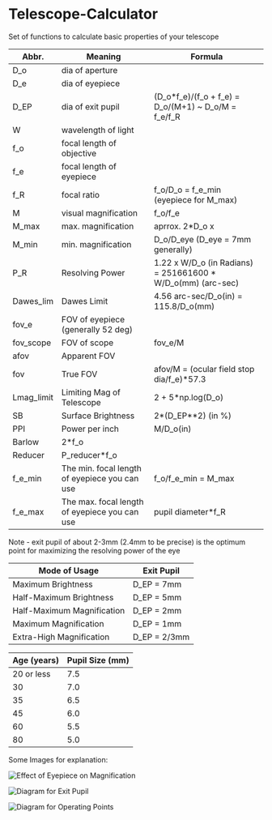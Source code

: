 # Telescope-Calculator
Set of functions to calculate basic properties of your telescope

|Abbr.|Meaning|Formula|
|-----|-------|-------|
|D_o | dia of aperture||
|D_e | dia of eyepiece||
|D_EP | dia of exit pupil | (D_o*f_e)/(f_o + f_e) = D_o/(M+1) ~ D_o/M = f_e/f_R|
|W | wavelength of light||
|f_o | focal length of objective||
|f_e | focal length of eyepiece||
|f_R | focal ratio | f_o/D_o = f_e_min (eyepiece for M_max)|
|M | visual magnification | f_o/f_e|
|M_max | max. magnification | aprrox. 2*D_o x|
|M_min | min. magnification | D_o/D_eye (D_eye = 7mm generally)|
|P_R | Resolving Power | 1.22 x W/D_o (in Radians) = 251661600 * W/D_o(mm) (arc-sec)|
|Dawes_lim | Dawes Limit | 4.56 arc-sec/D_o(in) = 115.8/D_o(mm)|
|fov_e | FOV of eyepiece (generally 52 deg)|
|fov_scope | FOV of scope | fov_e/M|
|afov | Apparent FOV||
|fov | True FOV | afov/M = (ocular field stop dia/f_e)*57.3|
|Lmag_limit | Limiting Mag of Telescope | 2 + 5*np.log(D_o)|
|SB | Surface Brightness | 2*(D_EP**2) (in %)|
|PPI | Power per inch | M/D_o(in)|
|Barlow | 2*f_o||
|Reducer | P_reducer*f_o||
|f_e_min | The min. focal length of eyepiece you can use | f_o/f_e_min = M_max|
|f_e_max | The max. focal length of eyepiece you can use | pupil diameter*f_R|

Note - exit pupil of about 2-3mm (2.4mm to be precise) is the optimum point for maximizing the resolving power of the eye

|Mode of Usage|Exit Pupil|
|-------------|----------|
|Maximum Brightness|D_EP = 7mm|
|Half-Maximum Brightness|D_EP = 5mm|
|Half-Maximum Magnification|D_EP = 2mm|
|Maximum Magnification|D_EP = 1mm|
|Extra-High Magnification|D_EP = 2/3mm|

|Age (years)|Pupil Size (mm)|
|-----------|---------------|
|20 or less|7.5|
|30|7.0|
|35|6.5|
|45|6.0|
|60|5.5|
|80|5.0|

Some Images for explanation:

![Effect of Eyepiece on Magnification](http://www.rocketmime.com/astronomy/ScopeDiagrams/EffectOfEyepiece.jpg "Effect of Eyepiece on Magnification")

![Diagram for Exit Pupil](http://www.rocketmime.com/astronomy/ScopeDiagrams/TelescopeMagnification_p2.gif "Diagram for Exit Pupil")

![Diagram for Operating Points](http://www.rocketmime.com/astronomy/ScopeDiagrams/OperatingPointsFull.gif "Diagram for Operating Points")
